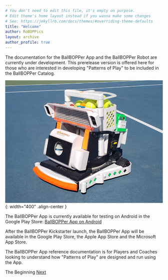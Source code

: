 ```yaml
---
# You don't need to edit this file, it's empty on purpose.
# Edit theme's home layout instead if you wanna make some changes
# See: https://jekyllrb.com/docs/themes/#overriding-theme-defaults
title: "Welcome"
author: RoBOPPics
layout: archive
author_profile: true
---
```

The documentation for the BallBOPPer App and the BallBOPPer Robot are currently under development. This prerelease version is offered here for those who are interested in developing "Patterns of Play" to be included in the BallBOPPer Catalog.

![Catalog Image](/assets/images/BallBOPPer20bCropped.jpg){: width="400" .align-center } 

The BallBOPPer App is currently available for testing on Android in the Google Play Store: <a href="https://play.google.com/store/apps/details?id=com.RoBOPPics.bbapp18" >BallBOPPer App on Android</a> 

After the BallBOPPer Kickstarter launch, the BallBOPPer App will be available in the Google Play Store, the Apple App Store and the Microsoft App Store.  

The BallBOPPer App reference documentation is for Players and Coaches looking to understand how "Patterns of Play" are designed and run using the App.

  <nav class="pagination">
      <a  class="pagination--pager disabled">The Beginning</a>
      <a href="/BallBOPPer/appmanintro/" class="pagination--pager" title="Connect">Next</a> 
  </nav>
 
